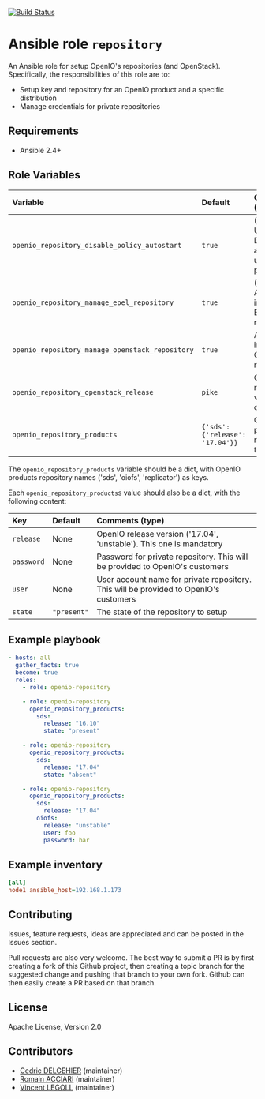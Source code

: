 [![Build Status](https://travis-ci.org/open-io/ansible-role-openio-repository.svg?branch=master)](https://travis-ci.org/open-io/ansible-role-openio-repository)
# Ansible role `repository`

An Ansible role for setup OpenIO's repositories (and OpenStack). Specifically, the responsibilities of this role are to:

- Setup key and repository for an OpenIO product and a specific distribution
- Manage credentials for private repositories

## Requirements

- Ansible 2.4+

## Role Variables

| Variable   | Default | Comments (type)  |
| :---       | :---    | :---             |
| `openio_repository_disable_policy_autostart` | `true` | (Debian, Ubuntu) Disable the autostart of unconfigured packages |
| `openio_repository_manage_epel_repository` | `true` | (RedHat) Allow the installation of EPEL repository |
| `openio_repository_manage_openstack_repository` | `true` | Allow the installation of OpenStack's repository |
| `openio_repository_openstack_release` | `pike` | OpenStack release version codename |
| `openio_repository_products` | `{'sds': {'release': '17.04'}}` | OpenIO products repositories to setup |

The `openio_repository_products` variable should be a dict, with OpenIO products repository names ('sds', 'oiofs', 'replicator') as keys.

Each `openio_repository_products`s value should also be a dict, with the following content:

| Key   | Default | Comments (type)  |
| :---       | :---    | :---             |
| `release` | None | OpenIO release version ('17.04', 'unstable'). This one is mandatory |
| `password` | None | Password for private repository. This will be provided to OpenIO's customers |
| `user` | None | User account name for private repository. This will be provided to OpenIO's customers |
| `state` | `"present"` | The state of the repository to setup |

## Example playbook

```yaml
- hosts: all
  gather_facts: true
  become: true
  roles:
    - role: openio-repository

    - role: openio-repository
      openio_repository_products:
        sds:
          release: "16.10"
          state: "present"

    - role: openio-repository
      openio_repository_products:
        sds:
          release: "17.04"
          state: "absent"

    - role: openio-repository
      openio_repository_products:
        sds:
          release: "17.04"
        oiofs:
          release: "unstable"
          user: foo
          password: bar
```

## Example inventory

```ini
[all]
node1 ansible_host=192.168.1.173
```

## Contributing

Issues, feature requests, ideas are appreciated and can be posted in the Issues section.

Pull requests are also very welcome.
The best way to submit a PR is by first creating a fork of this Github project, then creating a topic branch for the suggested change and pushing that branch to your own fork.
Github can then easily create a PR based on that branch.

## License

Apache License, Version 2.0

## Contributors

- [Cedric DELGEHIER](https://github.com/cdelgehier) (maintainer)
- [Romain ACCIARI](https://github.com/racciari) (maintainer)
- [Vincent LEGOLL](https://github.com/vincent-legoll) (maintainer)
